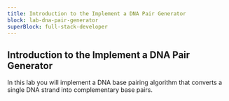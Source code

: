 ```yaml
---
title: Introduction to the Implement a DNA Pair Generator
block: lab-dna-pair-generator
superBlock: full-stack-developer
---
```


## Introduction to the Implement a DNA Pair Generator

In this lab you will implement a DNA base pairing algorithm that converts a single DNA strand into complementary base pairs.
